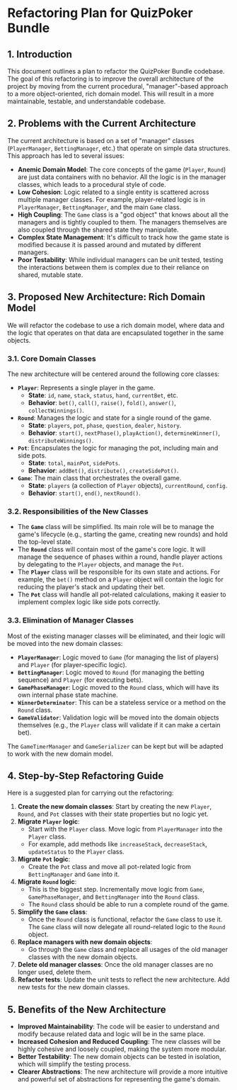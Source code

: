 # Refactoring Plan for QuizPoker Bundle

## 1. Introduction

This document outlines a plan to refactor the QuizPoker Bundle codebase. The goal of this refactoring is to improve the overall architecture of the project by moving from the current procedural, "manager"-based approach to a more object-oriented, rich domain model. This will result in a more maintainable, testable, and understandable codebase.

## 2. Problems with the Current Architecture

The current architecture is based on a set of "manager" classes (`PlayerManager`, `BettingManager`, etc.) that operate on simple data structures. This approach has led to several issues:

*   **Anemic Domain Model**: The core concepts of the game (`Player`, `Round`) are just data containers with no behavior. All the logic is in the manager classes, which leads to a procedural style of code.
*   **Low Cohesion**: Logic related to a single entity is scattered across multiple manager classes. For example, player-related logic is in `PlayerManager`, `BettingManager`, and the main `Game` class.
*   **High Coupling**: The `Game` class is a "god object" that knows about all the managers and is tightly coupled to them. The managers themselves are also coupled through the shared state they manipulate.
*   **Complex State Management**: It's difficult to track how the game state is modified because it is passed around and mutated by different managers.
*   **Poor Testability**: While individual managers can be unit tested, testing the interactions between them is complex due to their reliance on shared, mutable state.

## 3. Proposed New Architecture: Rich Domain Model

We will refactor the codebase to use a rich domain model, where data and the logic that operates on that data are encapsulated together in the same objects.

### 3.1. Core Domain Classes

The new architecture will be centered around the following core classes:

*   **`Player`**: Represents a single player in the game.
    *   **State**: `id`, `name`, `stack`, `status`, `hand`, `currentBet`, etc.
    *   **Behavior**: `bet()`, `call()`, `raise()`, `fold()`, `answer()`, `collectWinnings()`.
*   **`Round`**: Manages the logic and state for a single round of the game.
    *   **State**: `players`, `pot`, `phase`, `question`, `dealer`, `history`.
    *   **Behavior**: `start()`, `nextPhase()`, `playAction()`, `determineWinner()`, `distributeWinnings()`.
*   **`Pot`**: Encapsulates the logic for managing the pot, including main and side pots.
    *   **State**: `total`, `mainPot`, `sidePots`.
    *   **Behavior**: `addBet()`, `distribute()`, `createSidePot()`.
*   **`Game`**: The main class that orchestrates the overall game.
    *   **State**: `players` (a collection of `Player` objects), `currentRound`, `config`.
    *   **Behavior**: `start()`, `end()`, `nextRound()`.

### 3.2. Responsibilities of the New Classes

*   The **`Game`** class will be simplified. Its main role will be to manage the game's lifecycle (e.g., starting the game, creating new rounds) and hold the top-level state.
*   The **`Round`** class will contain most of the game's core logic. It will manage the sequence of phases within a round, handle player actions by delegating to the `Player` objects, and manage the `Pot`.
*   The **`Player`** class will be responsible for its own state and actions. For example, the `bet()` method on a `Player` object will contain the logic for reducing the player's stack and updating their bet.
*   The **`Pot`** class will handle all pot-related calculations, making it easier to implement complex logic like side pots correctly.

### 3.3. Elimination of Manager Classes

Most of the existing manager classes will be eliminated, and their logic will be moved into the new domain classes:

*   **`PlayerManager`**: Logic moved to `Game` (for managing the list of players) and `Player` (for player-specific logic).
*   **`BettingManager`**: Logic moved to `Round` (for managing the betting sequence) and `Player` (for executing bets).
*   **`GamePhaseManager`**: Logic moved to the `Round` class, which will have its own internal phase state machine.
*   **`WinnerDeterminator`**: This can be a stateless service or a method on the `Round` class.
*   **`GameValidator`**: Validation logic will be moved into the domain objects themselves (e.g., the `Player` class will validate if it can make a certain bet).

The `GameTimerManager` and `GameSerializer` can be kept but will be adapted to work with the new domain model.

## 4. Step-by-Step Refactoring Guide

Here is a suggested plan for carrying out the refactoring:

1.  **Create the new domain classes**: Start by creating the new `Player`, `Round`, and `Pot` classes with their state properties but no logic yet.
2.  **Migrate `Player` logic**:
    *   Start with the `Player` class. Move logic from `PlayerManager` into the `Player` class.
    *   For example, add methods like `increaseStack`, `decreaseStack`, `updateStatus` to the `Player` class.
3.  **Migrate `Pot` logic**:
    *   Create the `Pot` class and move all pot-related logic from `BettingManager` and `Game` into it.
4.  **Migrate `Round` logic**:
    *   This is the biggest step. Incrementally move logic from `Game`, `GamePhaseManager`, and `BettingManager` into the `Round` class.
    *   The `Round` class should be able to run a complete round of the game.
5.  **Simplify the `Game` class**:
    *   Once the `Round` class is functional, refactor the `Game` class to use it. The `Game` class will now delegate all round-related logic to the `Round` object.
6.  **Replace managers with new domain objects**:
    *   Go through the `Game` class and replace all usages of the old manager classes with the new domain objects.
7.  **Delete old manager classes**: Once the old manager classes are no longer used, delete them.
8.  **Refactor tests**: Update the unit tests to reflect the new architecture. Add new tests for the new domain classes.

## 5. Benefits of the New Architecture

*   **Improved Maintainability**: The code will be easier to understand and modify because related data and logic will be in the same place.
*   **Increased Cohesion and Reduced Coupling**: The new classes will be highly cohesive and loosely coupled, making the system more modular.
*   **Better Testability**: The new domain objects can be tested in isolation, which will simplify the testing process.
*   **Clearer Abstractions**: The new architecture will provide a more intuitive and powerful set of abstractions for representing the game's domain.
